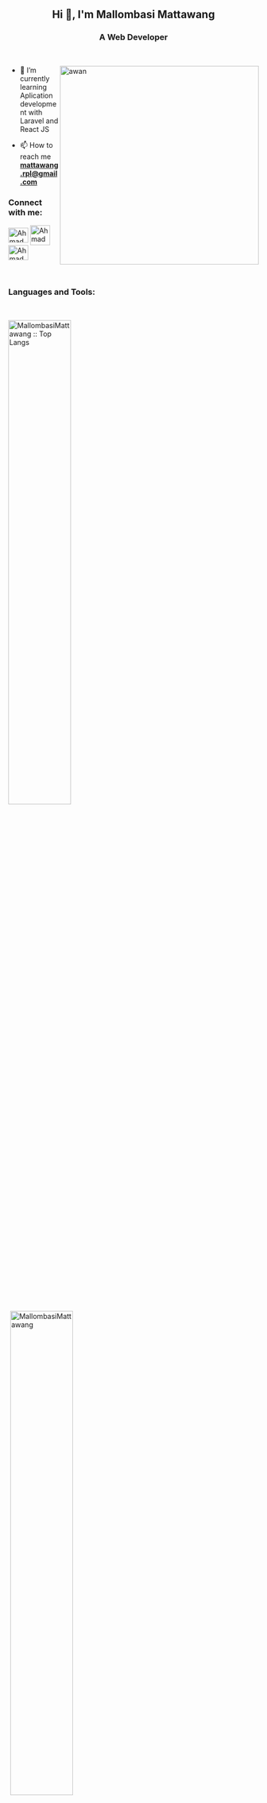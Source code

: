 
<h2 align="center">Hi 👋, I'm Mallombasi Mattawang</h1>
<h3 align="center">A Web Developer</h3>

<br>

<p><img align="right" src="https://github.com/Adam-pw/Adam-pw/blob/main/animation_500_kxa883sd.gif" height="400" alt="awan" /></p>


- 🌱 I’m currently learning Aplication development with Laravel and React JS

- 📫 How to reach me **mattawang.rpl@gmail.com**



<h3 align="left">Connect with me:</h3>
<p align="left">
  <a href="https://www.linkedin.com/in/mattawang-91/" target="blank"><img align="center"
      src="https://raw.githubusercontent.com/rahuldkjain/github-profile-readme-generator/master/src/images/icons/Social/linked-in-alt.svg"
      alt="Ahmad Ilham" height="30" width="40" /></a>
  <a href="https://web.facebook.com/seringanawan91/" target="blank"><img align="center"
      src="https://raw.githubusercontent.com/rahuldkjain/github-profile-readme-generator/master/src/images/icons/Social/facebook.svg"
      alt="Ahmad Ilham height="30" width="40" /></a>
  <a href="https://www.instagram.com/seringanawan/" target="blank"><img align="center"
      src="https://raw.githubusercontent.com/rahuldkjain/github-profile-readme-generator/master/src/images/icons/Social/instagram.svg"
      alt="Ahmad Ilham" height="30" width="40" /></a>
</p>

<br>

<h3 align="left">Languages and Tools:</h3>

<br>

<p align="left"><img width="50%" src="https://github-readme-stats.vercel.app/api/top-langs/?username=MallombasiMattawang&langs_count=10&theme=tokyonight&layout=compact" alt="MallombasiMattawang :: Top Langs" /></p>
  <br>

<p>&nbsp;<img width="50%" align="center" src="https://github-readme-stats.vercel.app/api?username=MallombasiMattawang&show_icons=true&theme=tokyonight&locale=en"
    alt="MallombasiMattawang" /></p>
    
